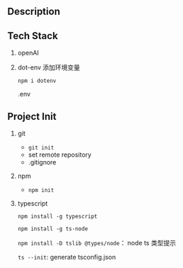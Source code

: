 ## Description

## Tech Stack

1. openAI

2. dot-env  添加环境变量

   `npm i dotenv`

   .env

## Project Init

1. git

   - `git init`
   - set remote repository
   - .gitignore

2. npm

   - `npm init`

3. typescript

   `npm install -g typescript`

   `npm install -g ts-node`

   `npm install -D tslib @types/node`： node ts 类型提示
   
   `ts --init`:  generate tsconfig.json
